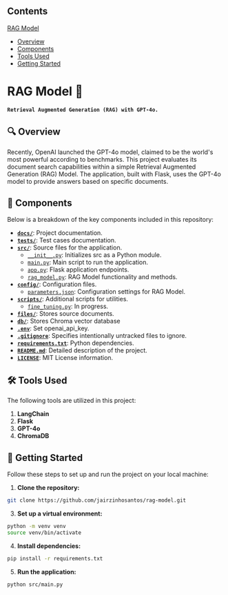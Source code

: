 ## Contents
[RAG Model](#rag-model-robot)<br>
- [Overview](#mag-overview)<br>
- [Components](#open_file_folder-components)<br>
- [Tools Used](#hammer_and_wrench-tools-used)<br>
- [Getting Started](#rocket-getting-started)<br>
<!--- - [References](#books-references)<br> -->

# RAG Model :robot:

**`Retrieval Augmented Generation (RAG) with GPT-4o.`**

## :mag: Overview
Recently, OpenAI launched the GPT-4o model, claimed to be the world's most powerful according to benchmarks. This project evaluates its document search capabilities within a simple Retrieval Augmented Generation (RAG) Model. The application, built with Flask, uses the GPT-4o model to provide answers based on specific documents.

## :open_file_folder: Components
Below is a breakdown of the key components included in this repository:

- [**`docs/`**](docs/readme.md): Project documentation.
- [**`tests/`**](tests/readme.md): Test cases documentation.
- [**`src/`**](src/): Source files for the application.
  - [`__init__.py`](src/__init__.py): Initializes src as a Python module.
  - [`main.py`](src/main.py): Main script to run the application.
  - [`app.py`](src/app.py): Flask application endpoints.
  - [`rag_model.py`](src/rag_model.py): RAG Model functionality and methods.
- [**`config/`**](config/): Configuration files.
  - [`parameters.json`](config/parameters.json): Configuration settings for RAG Model.
- [**`scripts/`**](scripts/): Additional scripts for utilities.
  - [`fine_tuning.py`](scripts/fine_tuning.py): In progress.
- [**`files/`**](files/): Stores source documents.
- [**`db/`**](db/): Stores Chroma vector database
- [**`.env`**](.env): Set openai_api_key.
- [**`.gitignore`**](.gitignore): Specifies intentionally untracked files to ignore.
- [**`requirements.txt`**](requirements.txt): Python dependencies.
- [**`README.md`**](README.md): Detailed description of the project.
- [**`LICENSE`**](LICENSE): MIT License information.


## :hammer_and_wrench: Tools Used
The following tools are utilized in this project:

1. **LangChain**
2. **Flask**
3. **GPT-4o**
4. **ChromaDB**

## :rocket: Getting Started
Follow these steps to set up and run the project on your local machine:

1. **Clone the repository:**

``` bash
git clone https://github.com/jairzinhosantos/rag-model.git
```

3. **Set up a virtual environment:**

``` bash
python -m venv venv
source venv/bin/activate
```

4. **Install dependencies:**

``` bash
pip install -r requirements.txt
```

5. **Run the application:**

``` bash
python src/main.py
```


<!---
## :books: References
[^1]: [x](y)
[^2]: [x](y)
[^3]: [x](y)
[^4]: [x](y)
-->

